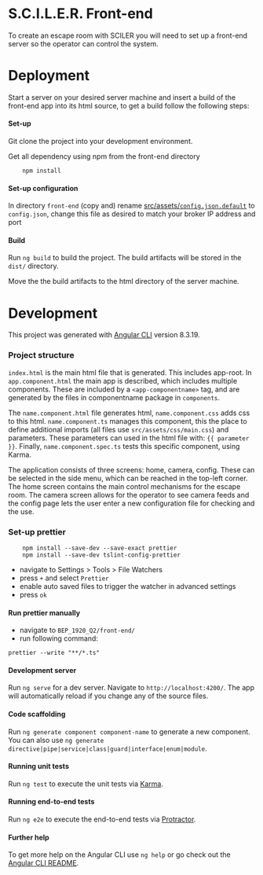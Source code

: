 # S.C.I.L.E.R. Front-end

To create an escape room with SCILER you will need to set up a front-end server so the operator can control the system.

# Deployment
Start a server on your desired server machine and insert a build of the front-end app into its html source, to get a build follow the following steps:

#### Set-up 
 Git clone the project into your development environment.

 Get all dependency using npm from the front-end directory
````
    npm install
````

#### Set-up configuration

In directory `front-end` (copy and) rename [src/assets/`config.json.default`](src/assets/config.json.default) to `config.json`, 
change this file as desired to match your broker IP address and port

#### Build

Run `ng build` to build the project. The build artifacts will be stored in the `dist/` directory.

Move the the build artifacts to the html directory of the server machine.

# Development
This project was generated with [Angular CLI](https://github.com/angular/angular-cli) version 8.3.19.

### Project structure
`index.html` is the main html file that is generated. This includes app-root. 
In `app.component.html` the main app is described, which includes multiple components. 
These are included by a `<app-componentname>` tag, and are generated by the files in componentname package in `components`.

The `name.component.html` file generates html, `name.component.css` adds css to this html. 
`name.component.ts` manages this component, this the place to define additional imports (all files use `src/assets/css/main.css`) and parameters. 
These parameters can used in the html file with: `{{ parameter }}`. Finally, `name.component.spec.ts` tests this specific component, using Karma. 

The application consists of three screens: home, camera, config. These can be selected in the side menu, which can be reached in the top-left corner.
The home screen contains the main control mechanisms for the escape room. The camera screen allows for the operator to see camera feeds 
and the config page lets the user enter a new configuration file for checking and the use. 

### Set-up prettier
```
    npm install --save-dev --save-exact prettier
    npm install --save-dev tslint-config-prettier
```
- navigate to Settings > Tools > File Watchers 
- press `+` and select `Prettier`
- enable auto saved files to trigger the watcher in advanced settings
- press `ok`

#### Run prettier manually
- navigate to `BEP_1920_Q2/front-end/`
- run following command: 
```
prettier --write "**/*.ts"
```

#### Development server

Run `ng serve` for a dev server. Navigate to `http://localhost:4200/`. The app will automatically reload if you change any of the source files.

#### Code scaffolding

Run `ng generate component component-name` to generate a new component. You can also use `ng generate directive|pipe|service|class|guard|interface|enum|module`.


#### Running unit tests

Run `ng test` to execute the unit tests via [Karma](https://karma-runner.github.io).

#### Running end-to-end tests

Run `ng e2e` to execute the end-to-end tests via [Protractor](http://www.protractortest.org/).

#### Further help

To get more help on the Angular CLI use `ng help` or go check out the [Angular CLI README](https://github.com/angular/angular-cli/blob/master/README.md).


